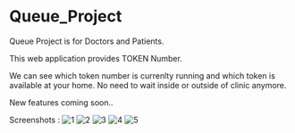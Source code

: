 # Queue_Project

Queue Project is for Doctors and Patients.

This web application provides TOKEN Number.

We can see which token number is currenlty running and which token is available at your home.
No need to wait inside or outside of clinic anymore.

New features coming soon..

Screenshots : ![1](https://user-images.githubusercontent.com/97716515/191570014-a5df2a16-cbeb-49fa-abfb-df380c567773.png)
![2](https://user-images.githubusercontent.com/97716515/191570016-8e5b9b40-68ad-4df8-b048-0cb5eade65ef.png)
![3](https://user-images.githubusercontent.com/97716515/191570019-3a33e33a-d097-487a-bcc6-8fd75b5188dd.png)
![4](https://user-images.githubusercontent.com/97716515/191570020-9465636f-0ee0-436d-b805-6d78e55140dc.png)
![5](https://user-images.githubusercontent.com/97716515/191570022-c7757d95-b44f-4f8a-b94a-02672729375f.png)
 
